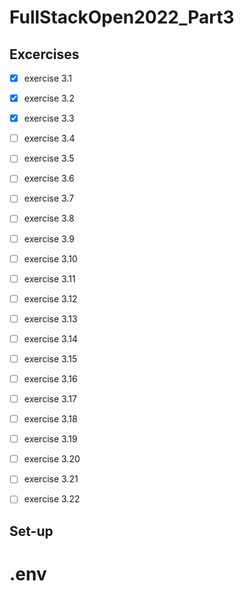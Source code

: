 # FullStackOpen2022_Part3
## Excercises
- [x] exercise 3.1
- [x] exercise 3.2
- [x] exercise 3.3
- [ ] exercise 3.4
- [ ] exercise 3.5
- [ ] exercise 3.6
- [ ] exercise 3.7
- [ ] exercise 3.8
- [ ] exercise 3.9
- [ ] exercise 3.10
- [ ] exercise 3.11
- [ ] exercise 3.12
- [ ] exercise 3.13
- [ ] exercise 3.14
- [ ] exercise 3.15
- [ ] exercise 3.16
- [ ] exercise 3.17
- [ ] exercise 3.18
- [ ] exercise 3.19
- [ ] exercise 3.20
- [ ] exercise 3.21
- [ ] exercise 3.22


## Set-up
# .env